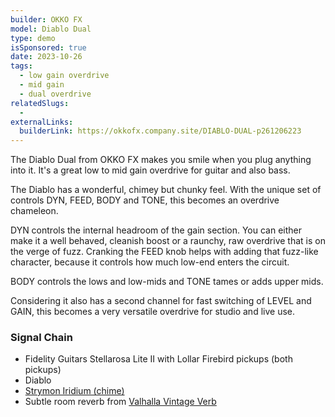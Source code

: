 ```yaml
---
builder: OKKO FX
model: Diablo Dual
type: demo
isSponsored: true
date: 2023-10-26
tags:
  - low gain overdrive
  - mid gain
  - dual overdrive
relatedSlugs:
  -
externalLinks:
  builderLink: https://okkofx.company.site/DIABLO-DUAL-p261206223
---
```


The Diablo Dual from OKKO FX makes you smile when you plug anything into it. It's a great low to mid gain overdrive for guitar and also bass.

The Diablo has a wonderful, chimey but chunky feel. With the unique set of controls DYN, FEED, BODY and TONE, this becomes an overdrive chameleon.

DYN controls the internal headroom of the gain section. You can either make it a well behaved, cleanish boost or a raunchy, raw overdrive that is on the verge of fuzz. Cranking the FEED knob helps with adding that fuzz-like character, because it controls how much low-end enters the circuit.

BODY controls the lows and low-mids and TONE tames or adds upper mids.

Considering it also has a second channel for fast switching of LEVEL and GAIN, this becomes a very versatile overdrive for studio and live use.

### Signal Chain

- Fidelity Guitars Stellarosa Lite II with Lollar Firebird pickups (both pickups)
- Diablo
- [Strymon Iridium (chime)](/demos/strymon-iridium)
- Subtle room reverb from [Valhalla Vintage Verb](https://valhalladsp.com/shop/reverb/valhalla-vintage-verb/)
